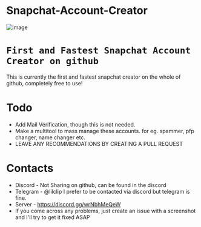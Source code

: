 # Snapchat-Account-Creator
![image](https://user-images.githubusercontent.com/100996857/174015246-c8b8a5ff-eef5-4ab4-9f57-17091391d55a.png)

# `First and Fastest Snapchat Account Creator on github`
This is currently the first and fastest snapchat creator on the whole of github, completely free to use!
# Todo
* Add Mail Verification, though this is not needed.
* Make a multitool to mass manage these accounts. for eg. spammer, pfp changer, name changer etc.
* LEAVE ANY RECOMMENDATIONS BY CREATING A PULL REQUEST

# Contacts
* Discord - Not Sharing on github, can be found in the discord
* Telegram - @lilclip I prefer to be contacted via discord but telegram is fine.
* Server - https://discord.gg/wrNbhMeQeW
* If you come across any problems, just create an issue with a screenshot and I'll try to get it fixed ASAP
